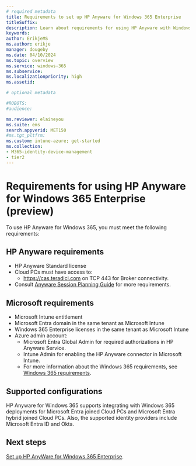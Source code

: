 ```yaml
---
# required metadata
title: Requirements to set up HP Anyware for Windows 365 Enterprise
titleSuffix:
description: Learn about requirements for using HP Anyware with Windows 365 Enterprise.
keywords:
author: ErikjeMS  
ms.author: erikje
manager: dougeby
ms.date: 04/10/2024
ms.topic: overview
ms.service: windows-365
ms.subservice:
ms.localizationpriority: high
ms.assetid: 

# optional metadata

#ROBOTS:
#audience:

ms.reviewer: elaineyou    
ms.suite: ems
search.appverid: MET150
#ms.tgt_pltfrm:
ms.custom: intune-azure; get-started
ms.collection:
- M365-identity-device-management
- tier2
---
```


# Requirements for using HP Anyware for Windows 365 Enterprise (preview)

To use HP Anyware for Windows 365, you must meet the following requirements:

## HP Anyware requirements

- HP Anyware Standard license
- Cloud PCs must have access to:
  - https://cas.teradici.com on TCP 443 for Broker connectivity.
- Consult [Anyware Session Planning Guide](https://www.teradici.com/web-help/pcoip/session_planning_guide/2023.12/network/network_requirements/) for more requirements.

## Microsoft requirements

- Microsoft Intune entitlement
- Microsoft Entra domain in the same tenant as Microsoft Intune
- Windows 365 Enterprise licenses in the same tenant as Microsoft Intune
- Azure admin account:
  - Microsoft Entra Global Admin for required authorizations in HP Anyware Service.
  - Intune Admin for enabling the HP Anyware connector in Microsoft Intune.
  - For more information about the Windows 365 requirements, see [Windows 365 requirements](requirements.md).

## Supported configurations

HP Anyware for Windows 365 supports integrating with Windows 365 deployments for Microsoft Entra joined Cloud PCs and Microsoft Entra hybrid joined Cloud PCs. Also, the supported identity providers include Microsoft Entra ID and Okta. 

<!-- ########################## -->
## Next steps

[Set up HP AnyWare for Windows 365 Enterprise](hp-anyware-set-up.md).
